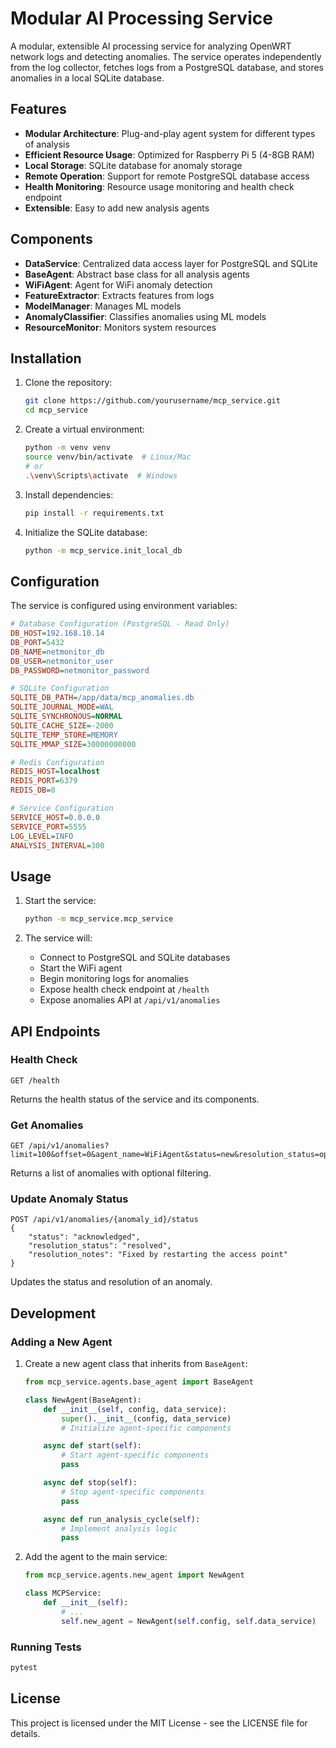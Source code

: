 # Modular AI Processing Service

A modular, extensible AI processing service for analyzing OpenWRT network logs and detecting anomalies. The service operates independently from the log collector, fetches logs from a PostgreSQL database, and stores anomalies in a local SQLite database.

## Features

- **Modular Architecture**: Plug-and-play agent system for different types of analysis
- **Efficient Resource Usage**: Optimized for Raspberry Pi 5 (4-8GB RAM)
- **Local Storage**: SQLite database for anomaly storage
- **Remote Operation**: Support for remote PostgreSQL database access
- **Health Monitoring**: Resource usage monitoring and health check endpoint
- **Extensible**: Easy to add new analysis agents

## Components

- **DataService**: Centralized data access layer for PostgreSQL and SQLite
- **BaseAgent**: Abstract base class for all analysis agents
- **WiFiAgent**: Agent for WiFi anomaly detection
- **FeatureExtractor**: Extracts features from logs
- **ModelManager**: Manages ML models
- **AnomalyClassifier**: Classifies anomalies using ML models
- **ResourceMonitor**: Monitors system resources

## Installation

1. Clone the repository:
   ```bash
   git clone https://github.com/yourusername/mcp_service.git
   cd mcp_service
   ```

2. Create a virtual environment:
   ```bash
   python -m venv venv
   source venv/bin/activate  # Linux/Mac
   # or
   .\venv\Scripts\activate  # Windows
   ```

3. Install dependencies:
   ```bash
   pip install -r requirements.txt
   ```

4. Initialize the SQLite database:
   ```bash
   python -m mcp_service.init_local_db
   ```

## Configuration

The service is configured using environment variables:

```ini
# Database Configuration (PostgreSQL - Read Only)
DB_HOST=192.168.10.14
DB_PORT=5432
DB_NAME=netmonitor_db
DB_USER=netmonitor_user
DB_PASSWORD=netmonitor_password

# SQLite Configuration
SQLITE_DB_PATH=/app/data/mcp_anomalies.db
SQLITE_JOURNAL_MODE=WAL
SQLITE_SYNCHRONOUS=NORMAL
SQLITE_CACHE_SIZE=-2000
SQLITE_TEMP_STORE=MEMORY
SQLITE_MMAP_SIZE=30000000000

# Redis Configuration
REDIS_HOST=localhost
REDIS_PORT=6379
REDIS_DB=0

# Service Configuration
SERVICE_HOST=0.0.0.0
SERVICE_PORT=5555
LOG_LEVEL=INFO
ANALYSIS_INTERVAL=300
```

## Usage

1. Start the service:
   ```bash
   python -m mcp_service.mcp_service
   ```

2. The service will:
   - Connect to PostgreSQL and SQLite databases
   - Start the WiFi agent
   - Begin monitoring logs for anomalies
   - Expose health check endpoint at `/health`
   - Expose anomalies API at `/api/v1/anomalies`

## API Endpoints

### Health Check
```
GET /health
```
Returns the health status of the service and its components.

### Get Anomalies
```
GET /api/v1/anomalies?limit=100&offset=0&agent_name=WiFiAgent&status=new&resolution_status=open
```
Returns a list of anomalies with optional filtering.

### Update Anomaly Status
```
POST /api/v1/anomalies/{anomaly_id}/status
{
    "status": "acknowledged",
    "resolution_status": "resolved",
    "resolution_notes": "Fixed by restarting the access point"
}
```
Updates the status and resolution of an anomaly.

## Development

### Adding a New Agent

1. Create a new agent class that inherits from `BaseAgent`:
   ```python
   from mcp_service.agents.base_agent import BaseAgent

   class NewAgent(BaseAgent):
       def __init__(self, config, data_service):
           super().__init__(config, data_service)
           # Initialize agent-specific components

       async def start(self):
           # Start agent-specific components
           pass

       async def stop(self):
           # Stop agent-specific components
           pass

       async def run_analysis_cycle(self):
           # Implement analysis logic
           pass
   ```

2. Add the agent to the main service:
   ```python
   from mcp_service.agents.new_agent import NewAgent

   class MCPService:
       def __init__(self):
           # ...
           self.new_agent = NewAgent(self.config, self.data_service)
   ```

### Running Tests

```bash
pytest
```

## License

This project is licensed under the MIT License - see the LICENSE file for details. 
